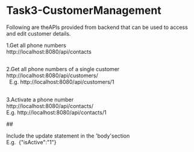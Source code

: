 # Task3-CustomerManagement

Following are theAPIs provided from backend that can be used to access 
and edit customer details. 

1.Get all phone numbers 
<br >
http://localhost:8080/api/contacts

##

2.Get all phone numbers of a single customer
<br >
http://localhost:8080/api/customers/<id of the customer>          
<br > 
E.g. http://localhost:8080/api/customers/1 

##

3.Activate a phone number
<br >
http://localhost:8080/api/contacts/<id of the phone number> 
<br >
E.g. http://localhost:8080/api/contacts/1          

##   

Include the update statement in the 'body'section
<br >
E.g.  {"isActive":"1"}